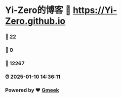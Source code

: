 # Yi-Zero的博客 :link: https://Yi-Zero.github.io 
### :page_facing_up: [22](https://Yi-Zero.github.io/tag.html) 
### :speech_balloon: 0 
### :hibiscus: 12267 
### :alarm_clock: 2025-01-10 14:36:11 
### Powered by :heart: [Gmeek](https://github.com/Meekdai/Gmeek)
